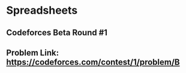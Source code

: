 # Spreadsheets

## Codeforces Beta Round #1

## Problem Link: https://codeforces.com/contest/1/problem/B
